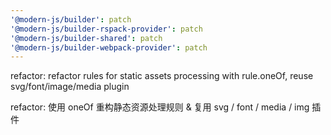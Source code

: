 ```yaml
---
'@modern-js/builder': patch
'@modern-js/builder-rspack-provider': patch
'@modern-js/builder-shared': patch
'@modern-js/builder-webpack-provider': patch
---
```


refactor: refactor rules for static assets processing with rule.oneOf, reuse svg/font/image/media plugin

refactor: 使用 oneOf 重构静态资源处理规则 & 复用 svg / font / media / img 插件

